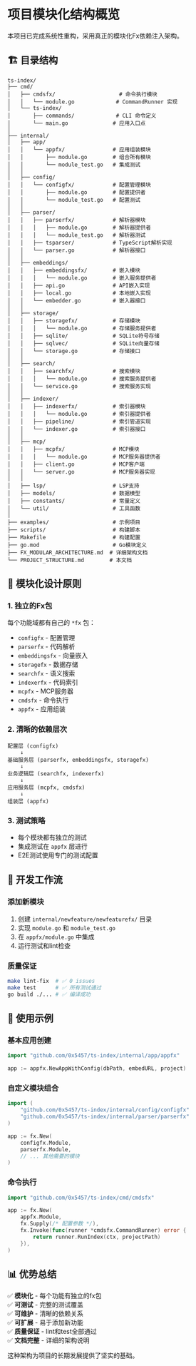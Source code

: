 # 项目模块化结构概览

本项目已完成系统性重构，采用真正的模块化Fx依赖注入架构。

## 🏗️ 目录结构

```
ts-index/
├── cmd/
│   ├── cmdsfx/                    # 命令执行模块
│   │   └── module.go             # CommandRunner 实现
│   └── ts-index/
│       ├── commands/             # CLI 命令定义
│       └── main.go              # 应用入口点
│
├── internal/
│   ├── app/
│   │   └── appfx/               # 应用组装模块
│   │       ├── module.go        # 组合所有模块
│   │       └── module_test.go   # 集成测试
│   │
│   ├── config/
│   │   └── configfx/            # 配置管理模块
│   │       ├── module.go        # 配置提供者
│   │       └── module_test.go   # 配置测试
│   │
│   ├── parser/
│   │   ├── parserfx/            # 解析器模块
│   │   │   ├── module.go        # 解析器提供者
│   │   │   └── module_test.go   # 解析器测试
│   │   ├── tsparser/            # TypeScript解析实现
│   │   └── parser.go            # 解析器接口
│   │
│   ├── embeddings/
│   │   ├── embeddingsfx/        # 嵌入模块
│   │   │   └── module.go        # 嵌入服务提供者
│   │   ├── api.go               # API嵌入实现
│   │   ├── local.go             # 本地嵌入实现
│   │   └── embedder.go          # 嵌入器接口
│   │
│   ├── storage/
│   │   ├── storagefx/           # 存储模块
│   │   │   └── module.go        # 存储服务提供者
│   │   ├── sqlite/              # SQLite符号存储
│   │   ├── sqlvec/              # SQLite向量存储
│   │   └── storage.go           # 存储接口
│   │
│   ├── search/
│   │   ├── searchfx/            # 搜索模块
│   │   │   └── module.go        # 搜索服务提供者
│   │   └── service.go           # 搜索服务实现
│   │
│   ├── indexer/
│   │   ├── indexerfx/           # 索引器模块
│   │   │   └── module.go        # 索引器提供者
│   │   ├── pipeline/            # 索引管道实现
│   │   └── indexer.go           # 索引器接口
│   │
│   ├── mcp/
│   │   ├── mcpfx/               # MCP模块
│   │   │   └── module.go        # MCP服务器提供者
│   │   ├── client.go            # MCP客户端
│   │   └── server.go            # MCP服务器实现
│   │
│   ├── lsp/                     # LSP支持
│   ├── models/                  # 数据模型
│   ├── constants/               # 常量定义
│   └── util/                    # 工具函数
│
├── examples/                    # 示例项目
├── scripts/                     # 构建脚本
├── Makefile                     # 构建配置
├── go.mod                       # Go模块定义
├── FX_MODULAR_ARCHITECTURE.md  # 详细架构文档
└── PROJECT_STRUCTURE.md        # 本文档
```

## 🎯 模块化设计原则

### 1. **独立的Fx包**
每个功能域都有自己的 `*fx` 包：
- `configfx` - 配置管理
- `parserfx` - 代码解析  
- `embeddingsfx` - 向量嵌入
- `storagefx` - 数据存储
- `searchfx` - 语义搜索
- `indexerfx` - 代码索引
- `mcpfx` - MCP服务器
- `cmdsfx` - 命令执行
- `appfx` - 应用组装

### 2. **清晰的依赖层次**
```
配置层 (configfx)
    ↓
基础服务层 (parserfx, embeddingsfx, storagefx)
    ↓
业务逻辑层 (searchfx, indexerfx)
    ↓
应用服务层 (mcpfx, cmdsfx)
    ↓
组装层 (appfx)
```

### 3. **测试策略**
- 每个模块都有独立的测试
- 集成测试在 `appfx` 层进行
- E2E测试使用专门的测试配置

## 🔧 开发工作流

### 添加新模块
1. 创建 `internal/newfeature/newfeaturefx/` 目录
2. 实现 `module.go` 和 `module_test.go`
3. 在 `appfx/module.go` 中集成
4. 运行测试和lint检查

### 质量保证
```bash
make lint-fix  # ✅ 0 issues
make test      # ✅ 所有测试通过
go build ./... # ✅ 编译成功
```

## 🚀 使用示例

### 基本应用创建
```go
import "github.com/0x5457/ts-index/internal/app/appfx"

app := appfx.NewAppWithConfig(dbPath, embedURL, project)
```

### 自定义模块组合
```go
import (
    "github.com/0x5457/ts-index/internal/config/configfx"
    "github.com/0x5457/ts-index/internal/parser/parserfx"
)

app := fx.New(
    configfx.Module,
    parserfx.Module,
    // ... 其他需要的模块
)
```

### 命令执行
```go
import "github.com/0x5457/ts-index/cmd/cmdsfx"

app := fx.New(
    appfx.Module,
    fx.Supply(/* 配置参数 */),
    fx.Invoke(func(runner *cmdsfx.CommandRunner) error {
        return runner.RunIndex(ctx, projectPath)
    }),
)
```

## 📊 优势总结

✅ **模块化** - 每个功能有独立的fx包  
✅ **可测试** - 完整的测试覆盖  
✅ **可维护** - 清晰的依赖关系  
✅ **可扩展** - 易于添加新功能  
✅ **质量保证** - lint和test全部通过  
✅ **文档完整** - 详细的架构说明  

这种架构为项目的长期发展提供了坚实的基础。